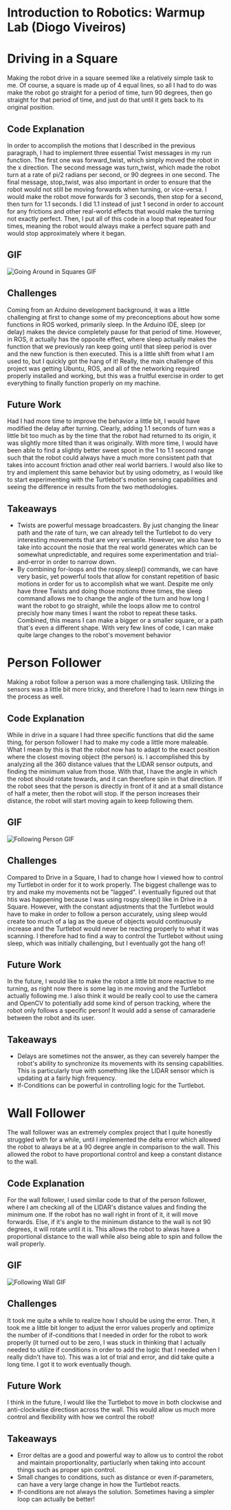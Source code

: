 ﻿
# Introduction to Robotics: Warmup Lab (Diogo Viveiros)


# Driving in a  Square

Making the robot drive in a square seemed like a relatively simple task to me. Of course, a square is made up of 4 equal lines, so all I had to do was make the robot go straight for a period of time, turn 90 degrees, then go straight for that period of time, and just do that until it gets back to its original position. 

## Code Explanation

In order to accomplish the motions that I described in the previous paragraph, I had to implement three essential Twist messages in my run function. The first one was forward_twist, which simply moved the robot in the x direction. The second message was turn_twist, which made the robot turn at a rate of pi/2 radians per second, or 90 degrees in one second. The final message, stop_twist, was also important in order to ensure that the robot would not still be moving forwards when turning, or vice-versa. I would make the robot move forwards for 3 seconds, then stop for a second, then turn for 1.1 seconds. I did 1.1 instead of just 1 second in order to account for any frictions and other real-world effects that would make the turning not exactly perfect. Then, I put all of this code in a loop that repeated four times, meaning the robot would always make a perfect square path and would stop approximately where it began. 

## GIF

![Going Around in Squares GIF](DrivingSquare.gif)

## Challenges

Coming from an Arduino development background, it was a little challenging at first to change some of my preconceptions about how some functions in ROS worked, primarily sleep. In the Arduino IDE, sleep (or delay) makes the device completely pause for that period of time. However, in ROS, it actually has the opposite effect, where sleep actually makes the function that we previously ran keep going until that sleep period is over and the new function is then executed. This is a little shift from what I am used to, but I quickly got the hang of it! Really, the main challenge of this project was getting Ubuntu, ROS, and all of the networking required properly installed and working, but this was a fruitful exercise in order to get everything to finally function properly on my machine. 

## Future Work

Had I had more time to improve the behavior a little bit, I would have modified the delay after turning. Clearly, adding 1.1 seconds of turn was a little bit too much as by the time that the robot had returned to its origin, it was slightly more tilted than it was originally. With more time, I would have been able to find a slightly better sweet spoot in the 1 to 1.1 second range such that the robot could always have a much more consistent path that takes into account friction anad other real world barriers. I would also like to try and implement this same behavior but by using odometry, as I would like to start experimenting with the Turtlebot's motion sensing capabilities and seeing the difference in results from the two methodologies.

## Takeaways

 

 - Twists are powerful message broadcasters. By just changing the linear path and the rate of turn, we can already tell the Turtlebot to do very interesting movements that are very versatile. However, we also have to take into account the nosie that the real world generates which can be somewhat unpredictable, and requires some experimentation and trial-and-error in order to narrow down.
 - By combining for-loops and the rospy.sleep() commands, we can have very basic, yet powerful tools that allow for constant repetition of basic motions in order for us to accomplish what we want. Despite me only have three Twists and doing those motions three times, the sleep command allows me to change the angle of the turn and how long I want the robot to go straight, while the loops allow me to control precisly how many times I want the robot to repeat these tasks. Combined, this means I can make a bigger or a smaller square, or a path that's even a different shape. With very few lines of code, I can make quite large changes to the robot's movement behavior

# Person Follower

Making a robot follow a person was a more challenging task. Utilizing the sensors was a little bit more tricky, and therefore I had to learn new things in the process as well. 

## Code Explanation

While in drive in a square I had three specific functions that did the same thing, for person follower I had to make my code a little more maleable. What I mean by this is that the robot now has to adapt to the exact position where the closest moving object (the person) is. I accomplished this by analyzing all the 360 distance values that the LIDAR sensor outputs, and finding the minimum value from those. With that, I have the angle in which the robot should rotate towards, and it can therefore spin in that direction. If the robot sees that the person is directly in front of it and at a small distance of half a meter, then the robot will stop. If the person increases their distance, the robot will start moving again to keep following them. 


## GIF

![Following Person GIF](DrivingSquare.gif)

## Challenges

Compared to Drive in a Square, I had to change how I viewed how to control my Turtlebot in order for it to work properly. The biggest challenge was to try and make my movements not be "lagged". I eventually figured out that htis was happening because I was using rospy.sleep() like in Drive in a Square. However, with the constant adjustments that the Turtlebot would have to make in order to follow a person accurately, using sleep would create too much of a lag as the queue of objects would continuously increase and the Turtlebot would never be reacting properly to what it was scanning. I therefore had to find a way to control the Turtlebot without using sleep, which was initially challenging, but I eventually got the hang of!

## Future Work

In the future, I would like to make the robot a little bit more reactive to me turning, as right now there is some lag in me moving and the Turtlebot actually following me. I also think it would be really cool to use the camera and OpenCV to potentially add some kind of person tracking, where the robot only follows a specific person! It would add a sense of camaraderie between the robot and its user. 

## Takeaways

 - Delays are sometimes not the answer, as they can severely hamper the robot's ability to synchronize its movements with its sensing capabilities. This is particularly true with something like the LIDAR sensor which is updating at a fairly high frequency.
 - If-Conditions can be powerful in controlling logic for the Turtlebot. 


# Wall Follower


The wall follower was an extremely complex project that I quite honestly struggled with for a while, until I implemented the delta error which allowed the robot to always be at a 90 degree angle in comparison to the wall. This allowed the robot to have proportional control and keep a constant distance to the wall. 

## Code Explanation

For the wall follower, I used similar code to that of the person follower, where I am checking all of the LIDAR's distance values and finding the minimum one. If the robot has no wall right in front of it, it will move forwards.  Else, if it's angle to the minimum distance to the wall is not 90 degrees, it will rotate until it is. This allows the robot to alwas have a proportional distance to the wall while also being able to spin and follow the wall properly. 


## GIF

![Following Wall GIF](DrivingSquare.gif)

## Challenges

It took me quite a while to realize how I should be using the error. Then, it took me a little bit longer to adjust the error values properly and optimize the number of if-conditions that I needed in order for the robot to work properly (it turned out to be zero, I was stuck in thinking that I actually needed to utilize if conditions in order to add the logic that I needed when I really didn't have to). This was a lot of trial and error, and did take quite a long time. I got it to work eventually though. 

## Future Work

I think in the future, I would like the Turtlebot to move in both clockwise and anti-clockwise directiosn across the wall. This would allow us much more control and flexibility with how we control the robot!

## Takeaways

 - Error deltas are a good and powerful way to allow us to control the robot and maintain proportionality, partiuclarly when taking into account things such as proper spin control. 
 - Small changes to conditions, such as distance or even if-parameters, can have a very large change in how the Turtlebot reacts. 
 - If-conditions are not always the solution. Sometimes having a simpler loop can actually be better!

